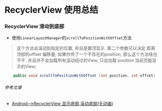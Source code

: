 RecyclerView 使用总结
=================

### RecyclerView 滑动到底部

- 使用`LinearLayoutManager`的`scrollToPositionWithOffset`方法

> 这个方法会滚动到指定的位置, 并且是置顶显示. 第二个参数可以决定 距离顶部的offset 偏移量;
  如果你传了一个不存在的position, 那么这个方法啥也不干.
  并且并不会加载所有滚动经过的View, 只会加载 position 当前页能显示的View;

```java
    public void scrollToPositionWithOffset (int position, int offset)
```

###### 参考文章

- [Android-->RecyclerView 显示底部,滚动底部(无动画)](https://blog.csdn.net/angcyo/article/details/53066925)